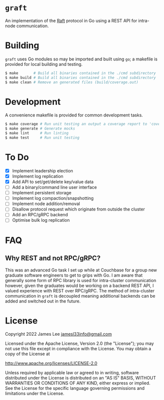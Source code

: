 `graft`
======

An implementation of the [Raft](https://raft.github.io/raft.pdf) protocol in Go using a REST API for intra-node
communication.

Building
========

`graft` uses Go modules so may be imported and built using `go`; a makefile is provided for local building and testing.

```sh
$ make       # Build all binaries contained in the ./cmd subdirectory
$ make build # Build all binaries contained in the ./cmd subdirectory
$ make clean # Remove an generated files (build/coverage.out)
```

Development
===========

A convenience makefile is provided for common development tasks.

```sh
$ make coverage # Run unit testing an output a coverage report to 'coverage.out'
$ make generate # Generate mocks
$ make lint     # Run linting
$ make test     # Run unit testing
```

To Do
=====

- [x] Implement leadership election
- [x] Implement log replication
- [x] Add API to set/get/delete key/value data
- [ ] Add a binary/command line user interface
- [ ] Implement persistent storage
- [ ] Implement log compaction/snapshotting
- [ ] Implement node addition/removal
- [ ] Disallow protocol request which originate from outside the cluster
- [ ] Add an RPC/gRPC backend
- [ ] Optimise bulk log replication

FAQ
===

Why REST and not RPC/gRPC?
--------------------------

This was an advanced Go task I set up while at Couchbase for a group new graduate software engineers to get to grips
with Go. I am aware that generally some form of RPC library is used for intra-cluster communication however, given the
graduates would be working on a backend REST API, I valued experience with REST over RPC/gRPC. The method of
intra-cluster communication in `graft` is decoupled meaning additional backends can be added and switched out in the
future.

License
=======

Copyright 2022 James Lee <jamesl33info@gmail.com>

Licensed under the Apache License, Version 2.0 (the "License");
you may not use this file except in compliance with the License.
You may obtain a copy of the License at

   http://www.apache.org/licenses/LICENSE-2.0

Unless required by applicable law or agreed to in writing, software
distributed under the License is distributed on an "AS IS" BASIS,
WITHOUT WARRANTIES OR CONDITIONS OF ANY KIND, either express or implied.
See the License for the specific language governing permissions and
limitations under the License.
